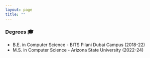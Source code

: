 ```yaml
---
layout: page
title: ""
---
```


### Degrees 🎓

* B.E. in Computer Science - BITS Pilani Dubai Campus (2018-22) 
* M.S. in Computer Science - Arizona State University (2022-24)
